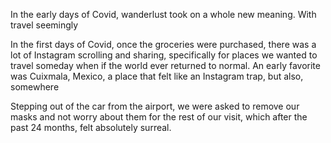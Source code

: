
In the early days of Covid, wanderlust took on a whole new meaning. With travel seemingly

In the first days of Covid, once the groceries were purchased, there was a lot of Instagram scrolling and sharing, specifically for places we wanted to travel someday when if the world ever returned to normal. An early favorite was Cuixmala, Mexico, a place that felt like an Instagram trap, but also, somewhere 


Stepping out of the car from the airport, we were asked to remove our masks and not worry about them for the rest of our visit, which after the past 24 months, felt absolutely surreal.